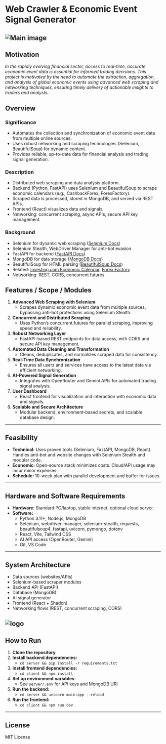 # Web Crawler & Economic Event Signal Generator

![Main image](https://res.cloudinary.com/dkb1rdtmv/image/upload/v1745091536/Screenshot_2025-04-20_002008_gvhsdn.png)
---

## Motivation
*In the rapidly evolving financial sector, access to real-time, accurate economic event data is essential for informed trading decisions. This project is motivated by the need to automate the extraction, aggregation, and analysis of global economic events using advanced web scraping and networking techniques, ensuring timely delivery of actionable insights to traders and analysts.*

## Overview

### Significance
- Automates the collection and synchronization of economic event data from multiple online sources.
- Uses robust networking and scraping technologies (Selenium, BeautifulSoup) for dynamic content.
- Provides reliable, up-to-date data for financial analysis and trading signal generation.

### Description
- Distributed web scraping and data analysis platform.
- Backend (Python, FastAPI) uses Selenium and BeautifulSoup to scrape economic calendars (e.g., CashbackForex, ForexFactory).
- Scraped data is processed, stored in MongoDB, and served via REST APIs.
- Frontend (React) visualizes data and signals.
- Networking: concurrent scraping, async APIs, secure API key management.

### Background
- Selenium for dynamic web scraping ([Selenium Docs](https://www.selenium.dev/documentation/))
- Selenium Stealth, WebDriver Manager for anti-bot evasion
- FastAPI for backend ([FastAPI Docs](https://fastapi.tiangolo.com/))
- MongoDB for data storage ([MongoDB Docs](https://www.mongodb.com/docs/))
- BeautifulSoup for HTML parsing ([BeautifulSoup Docs](https://www.crummy.com/software/BeautifulSoup/))
- Related: [Investing.com Economic Calendar](https://www.investing.com/economic-calendar/), [Forex Factory](https://www.forexfactory.com/calendar)
- Networking: REST, CORS, concurrent futures


## Features / Scope / Modules

1. **Advanced Web Scraping with Selenium**
   - Scrapes dynamic economic event data from multiple sources, bypassing anti-bot protections using Selenium Stealth.
2. **Concurrent and Distributed Scraping**
   - Uses Python’s concurrent.futures for parallel scraping, improving speed and reliability.
3. **Robust Networking Layer**
   - FastAPI-based REST endpoints for data access, with CORS and secure API key management.
4. **Automated Data Cleaning and Transformation**
   - Cleans, deduplicates, and normalizes scraped data for consistency.
5. **Real-Time Data Synchronization**
   - Ensures all users and services have access to the latest data via efficient networking.
6. **AI-Powered Signal Generation**
   - Integrates with OpenRouter and Gemini APIs for automated trading signal analysis.
7. **User Dashboard**
   - React frontend for visualization and interaction with economic data and signals.
8. **Scalable and Secure Architecture**
   - Modular backend, environment-based secrets, and scalable database design.

---


## Feasibility

- **Technical:** Uses proven tools (Selenium, FastAPI, MongoDB, React). Handles anti-bot and website changes with Selenium Stealth and modular code.
- **Economic:** Open-source stack minimizes costs. Cloud/API usage may incur minor expenses.
- **Schedule:** 10-week plan with parallel development and buffer for issues.

---

## Hardware and Software Requirements

- **Hardware:** Standard PC/laptop, stable internet, optional cloud server.
- **Software:**
  - Python 3.11+, Node.js, MongoDB
  - Selenium, webdriver-manager, selenium-stealth, requests, beautifulsoup4, fastapi, uvicorn, pymongo, dotenv
  - React, Vite, Tailwind CSS
  - AI API access (OpenRouter, Gemini)
  - Git, VS Code

---

## System Architecture

- Data sources (websites/APIs)
- Selenium-based scraper modules
- Backend API (FastAPI)
- Database (MongoDB)
- AI signal generator
- Frontend (React + Shadcn)
- Networking flows (REST, concurrent scraping, CORS)

![logo](https://res.cloudinary.com/dkb1rdtmv/image/upload/v1745091677/mermaid-diagram-2025-04-20-004105_e48kua.svg)
---

## How to Run

1. **Clone the repository**
2. **Install backend dependencies:**
   - `cd server && pip install -r requirements.txt`
3. **Install frontend dependencies:**
   - `cd client && npm install`
4. **Set up environment variables:**
   - See `server/.env` for API keys and MongoDB URI
5. **Run the backend:**
   - `cd server && uvicorn main:app --reload`
6. **Run the frontend:**
   - `cd client && npm run dev`

---

## License

MIT License
